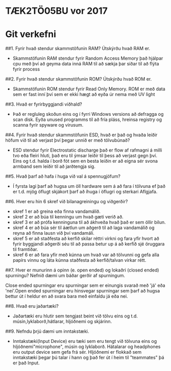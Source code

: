 # TÆK2TÖ05BU vor 2017
# Git verkefni 

##1. Fyrir hvað stendur skammstöfunin RAM? Útskýrðu hvað RAM er.
* Skammstöfunin RAM stendur fyrir Random Access Memory það hjálpar cpu með því að geyma data inná RAM til að sækja þar síðar til að flýta fyrir process

##2. Fyrir hvað stendur skammstöfunin ROM? Útskýrðu hvað ROM er.

* Skammstöfunin ROM stendur fyrir Read Only Memory. ROM er með data sem er fast inní því sem er ekki hægt að eyða úr nema með UV light

##3. Hvað er fyrirbyggjandi viðhald?

* Það er regluleg skoðun eins og í fyrri Windows versions að defragga og scan disk. Eyða unused programms til að fría pláss, hreinsa registry og scanna fyrir spyware og virusum.

##4. Fyrir hvað stendur skammstöfunin ESD, hvað er það og hvaða leiðir höfum við til að verjast því þegar unnið er með tölvubúnað?
	
* ESD stendur fyrir Electrostatic discharge það er flow af rafmagni á milli tvo eða fleiri hluti, það eru til ýmsar leiðir til þess að verjast gegn því. Eins og t.d. halda í borð fót sem en besta leiðin er að eigna sér svona armband sem leiðir til að jarðtengja sig.

##5. Hvað þarf að hafa í huga við val á spennugjöfum?

* Í fyrsta lagi þarf að hugsa um  öll hardware sem á að fara í tölvuna ef það er t.d. mjög öflugt skjákort þarf að íhuga í öflugri og sterkari Aflgjafa.

##6. Hver eru hin 6 skref við bilanagreiningu og viðgerðir?

* skref 1 er að greina eða finna vandamálið.
* skref 2 er að búa til kenningu um hvað gæti verið að. 
* skref 3 er að prófa kenninguna til að ákhveða hvað það er sem öllir bilun.
* skref 4 er að búa sér til áætlun um aðgerð til að laga vandamálið og reyna að finna lausn við því vandamáli.		
* skref 5 er að staðfesta að kerfið skilar réttri virkni og fara yfir hvort að fyrir byggjandi aðgerði séu til að passa betur up á að kerfið sjé öruggara til framtíðar.
* skref 6 er að fara yfir með kúnna um hvað var að tölvunni og gefa alla papírs vinnu og láta kúnna staðfesta að kerfið/talvan virkar rétt.

##7. Hver er munurinn á opinn (e. open ended) og lokaðri (closed ended) spurningu? Nefnið dæmi um báðar gerðir af spurningum.

Close ended spurningar eru spurningar sem er einungis svarað með 'já' eða 'nei'.Open ended spurningar eru hinsvegar spurningar sem þarf að hugsa bettur út í heldur en að svara bara með einfaldu já eða nei.

##8. Hvað eru jaðartæki?

* Jaðartæki eru hlutir sem tengjast beint við tölvu eins og t.d. músin,lyklaborð,hátlarar, hljóðnemi og skjárinn.

##9. Nefndu þrjú dæmi um inntakstæki.

* Inntakstæki(Input Device) eru tæki sem eru tengt við tölvuna eins og hljóðnemi"microphone", músin og lyklaborð. Hátalarar og headphones eru output device sem gefa frá sér. Hljóðnemi er flokkað sem inntakstæki þegar þú talar í hann og það fer út í heim til "teammates" þá er það Input.
